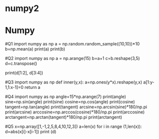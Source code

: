 # numpy2
# Numpy
#Q1
import numpy as np
a = np.random.random_sample((10,10))*10
b=np.mean(a)
print(a)
print(b)

#Q2
import numpy as np
a = np.arange(15)
b=a+1
c=b.reshape(3,5)
d=c.transpose()

print(d[1:2], d[3:4])

#Q3
import numpy as np
def inner(y,x):
a=np.ones(y*x).reshape(y,x)
a[1:y-1,1:x-1]=0
return a

#Q4
import numpy as np
angle=15*np.arange(7)
print(angle)
sine=np.sin(angle)
print(sine)
cosine=np.cos(angle)
print(cosine)
tangent=np.tan(angle)
print(tangent)
arcsine=np.arcsin(sine)*180/np.pi
print(arcsine)
arccosine=np.arccos(cosine)*180/np.pi
print(arccosine)
arctangent=np.arctan(tangent)*180/np.pi
print(arctangent)

#Q5
x=np.array([1,-1,2,5,8,4,10,12,3])
a=len(x)
for i in range (1,len(x)):
    d=abs(x[i]-x[i-1])
    print (d)
